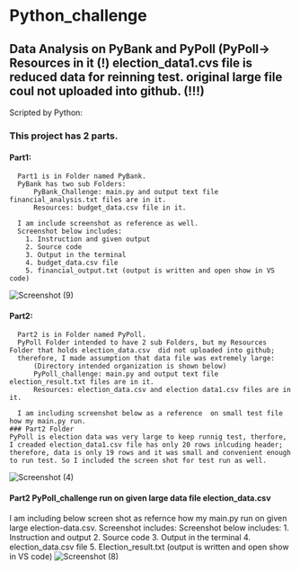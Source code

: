 # Python_challenge
## Data Analysis on PyBank and PyPoll (PyPoll-> Resources in it (!) election_data1.cvs file is reduced data for reinning test. original large file coul not uploaded into github. (!!!)
Scripted by Python:
 ### This project has 2 parts. 
  #### Part1:
      Part1 is in Folder named PyBank. 
      PyBank has two sub Folders:
          PyBank_Challenge: main.py and output text file financial_analysis.txt files are in it.
          Resources: budget_data.csv file in it.  
      
      I am include screenshot as reference as well.
      Screenshot below includes: 
        1. Instruction and given output
        2. Source code
        3. Output in the terminal
        4. budget_data.csv file
        5. financial_output.txt (output is written and open show in VS code)
          
![Screenshot (9)](https://user-images.githubusercontent.com/67448948/116031856-9005c080-a62c-11eb-8d09-e9f458445b55.png)

 #### Part2:
      Part2 is in Folder named PyPoll. 
      PyPoll Folder intended to have 2 sub Folders, but my Resources Folder that holds election_data.csv  did not uploaded into github;
      therefore, I made assumption that data file was extremely large:
          (Directory intended organization is shown below)
          PyPoll_challenge: main.py and output text file election_result.txt files are in it.
          Resources: election_data.csv and election data1.csv files are in it.  
      
      I am including screenshot below as a reference  on small test file how my main.py run.  
    ### Part2 Folder 
    PyPoll is election data was very large to keep runnig test, therfore, I creaded election_data1.csv file has only 20 rows inlcuding header; therefore, data is only 19 rows and it was small and convenient enough to run test. So I included the screen shot for test run as well. 
 ![Screenshot (4)](https://user-images.githubusercontent.com/67448948/116028614-8462cb80-a625-11eb-8206-606c13aac2f4.png)
 
   #### Part2 PyPoll_challenge run on given large data file election_data.csv 
   
   I am including below screen shot as refernce how my main.py run on given large election-data.csv. Screenshot includes:
     Screenshot below includes: 
        1. Instruction and output
        2. Source code
        3. Output in the terminal
        4. election_data.csv file
        5. Election_result.txt (output is written and open show in VS code)
 ![Screenshot (8)](https://user-images.githubusercontent.com/67448948/116030012-9bef8380-a628-11eb-9aa0-183adc1b9dce.png)

